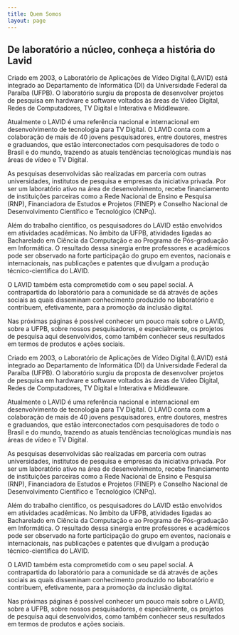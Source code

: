 ```yaml
---
title: Quem Somos
layout: page
---
```


## De laboratório a núcleo, conheça a história do Lavid

Criado em 2003, o Laboratório de Aplicações de Vídeo Digital (LAVID) está integrado ao Departamento de Informática (DI) da Universidade Federal da Paraíba (UFPB). O laboratório surgiu da proposta de desenvolver projetos de pesquisa em hardware e software voltados às áreas de Vídeo Digital, Redes de Computadores, TV Digital e Interativa e Middleware.

Atualmente o LAVID é uma referência nacional e internacional em desenvolvimento de tecnologia para TV Digital. O LAVID conta com a colaboração de mais de 40 jovens pesquisadores, entre doutores, mestres e graduandos, que estão interconectados com pesquisadores de todo o Brasil e do mundo, trazendo as atuais tendências tecnológicas mundiais nas áreas de vídeo e TV Digital.

As pesquisas desenvolvidas são realizadas em parceria com outras universidades, institutos de pesquisa e empresas da iniciativa privada. Por ser um laboratório ativo na área de desenvolvimento, recebe financiamento de instituições parceiras como a Rede Nacional de Ensino e Pesquisa (RNP), Financiadora de Estudos e Projetos (FINEP) e Conselho Nacional de Desenvolvimento Científico e Tecnológico (CNPq).

Além do trabalho científico, os pesquisadores do LAVID estão envolvidos em atividades acadêmicas. No âmbito da UFPB, atividades ligadas ao Bacharelado em Ciência da Computação e ao Programa de Pós-graduação em Informática. O resultado dessa sinergia entre professores e acadêmicos pode ser observado na forte participação do grupo em eventos, nacionais e internacionais, nas publicações e patentes que divulgam a produção técnico-científica do LAVID.

O LAVID também esta comprometido com o seu papel social. A contrapartida do laboratório para a comunidade se dá através de ações sociais as quais disseminam conhecimento produzido no laboratório e contribuem, efetivamente, para a promoção da inclusão digital.

Nas próximas páginas é possível conhecer um pouco mais sobre o LAVID, sobre a UFPB, sobre nossos pesquisadores, e especialmente, os projetos de pesquisa aqui desenvolvidos, como também conhecer seus resultados em termos de produtos e ações sociais.

Criado em 2003, o Laboratório de Aplicações de Vídeo Digital (LAVID) está integrado ao Departamento de Informática (DI) da Universidade Federal da Paraíba (UFPB). O laboratório surgiu da proposta de desenvolver projetos de pesquisa em hardware e software voltados às áreas de Vídeo Digital, Redes de Computadores, TV Digital e Interativa e Middleware.

Atualmente o LAVID é uma referência nacional e internacional em desenvolvimento de tecnologia para TV Digital. O LAVID conta com a colaboração de mais de 40 jovens pesquisadores, entre doutores, mestres e graduandos, que estão interconectados com pesquisadores de todo o Brasil e do mundo, trazendo as atuais tendências tecnológicas mundiais nas áreas de vídeo e TV Digital.

As pesquisas desenvolvidas são realizadas em parceria com outras universidades, institutos de pesquisa e empresas da iniciativa privada. Por ser um laboratório ativo na área de desenvolvimento, recebe financiamento de instituições parceiras como a Rede Nacional de Ensino e Pesquisa (RNP), Financiadora de Estudos e Projetos (FINEP) e Conselho Nacional de Desenvolvimento Científico e Tecnológico (CNPq).

Além do trabalho científico, os pesquisadores do LAVID estão envolvidos em atividades acadêmicas. No âmbito da UFPB, atividades ligadas ao Bacharelado em Ciência da Computação e ao Programa de Pós-graduação em Informática. O resultado dessa sinergia entre professores e acadêmicos pode ser observado na forte participação do grupo em eventos, nacionais e internacionais, nas publicações e patentes que divulgam a produção técnico-científica do LAVID.

O LAVID também esta comprometido com o seu papel social. A contrapartida do laboratório para a comunidade se dá através de ações sociais as quais disseminam conhecimento produzido no laboratório e contribuem, efetivamente, para a promoção da inclusão digital.

Nas próximas páginas é possível conhecer um pouco mais sobre o LAVID, sobre a UFPB, sobre nossos pesquisadores, e especialmente, os projetos de pesquisa aqui desenvolvidos, como também conhecer seus resultados em termos de produtos e ações sociais.
